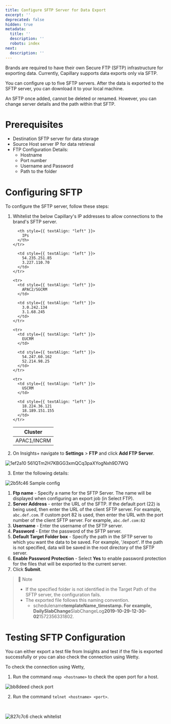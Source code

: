 ```yaml
---
title: Configure SFTP Server for Data Export
excerpt: ''
deprecated: false
hidden: true
metadata:
  title: ''
  description: ''
  robots: index
next:
  description: ''
---
```

Brands are required to have their own Secure FTP (SFTP) infrastructure for exporting data. Currently, Capillary supports data exports only via SFTP.

You can configure up to five SFTP servers. After the data is exported to the SFTP server, you can download it to your local machine.

<Note title="Note">
An SFTP once added, cannot be deleted or renamed. However, you can change server details and the path within that SFTP.
</Note>

# Prerequisites

* Destination SFTP server for data storage
* Source Host server IP for data retrieval
* FTP Configuration Details:
  * Hostname
  * Port number
  * Username and Password
  * Path to the folder

# Configuring SFTP

To configure the SFTP server, follow these steps:

1. Whitelist the below Capillary's IP addresses to allow connections to the brand's SFTP server.

   <Table align={["left","left"]}>
     <thead>
       <tr>
         <th style={{ textAlign: "left" }}>
           Cluster
         </th>

         <th style={{ textAlign: "left" }}>
           IPs
         </th>
       </tr>
     </thead>

     <tbody>
       <tr>
         <td style={{ textAlign: "left" }}>
           APAC1/INCRM
         </td>

         <td style={{ textAlign: "left" }}>
           54.235.251.85
           3.227.110.70
         </td>
       </tr>

       <tr>
         <td style={{ textAlign: "left" }}>
           APAC2/SGCRM
         </td>

         <td style={{ textAlign: "left" }}>
           3.0.242.134
           3.1.68.245
         </td>
       </tr>

       <tr>
         <td style={{ textAlign: "left" }}>
           EUCRM
         </td>

         <td style={{ textAlign: "left" }}>
           54.247.60.162
           52.214.98.25
         </td>
       </tr>

       <tr>
         <td style={{ textAlign: "left" }}>
           USCRM
         </td>

         <td style={{ textAlign: "left" }}>
           18.224.36.121
           18.189.151.155
         </td>
       </tr>
     </tbody>
   </Table>
2. On Insights+ navigate to **Settings** > **FTP** and click **Add FTP Server**.

![1ef2a10 561QTm2H7KBGG3xmQCq3paXYogNxh9D7WQ](https://files.readme.io/1ef2a10-561QTm2H7KBGG3xmQCq3paXYogNxh9D7WQ.png)

3. Enter the following details:

![2b5fc46 Sample config](https://files.readme.io/2b5fc46-Sample_config.png)

1. **Ftp name** - Specify a name for the SFTP Server. The name will be displayed when configuring an export job (in Select FTP).
2. **Server Address** - enter the URL of the SFTP. If the default port (22) is being used, then enter the URL of the client SFTP server. For example, `abc.def.com`.  If custom port 82 is used, then enter the URL with the port number of the client SFTP server.  For example, `abc.def.com:82`
3. **Username** - Enter the username of the SFTP server.
4. **Password** - Enter the password of the SFTP server.
5. **Default Target Folder box** - Specify the path in the SFTP server to which you want the data to be saved. For example, '/export'. If the path is not specified, data will be saved in the root directory of the SFTP server.
6. **Enable Password Protection**  - Select **Yes** to enable password protection for the files that will be exported to the current server.
7. Click **Submit**.

> 🚧 Note
>
> * If the specified folder is not identified in the Target Path of the SFTP server, the configuration fails.
> * The exported file follows this naming convention.
>   * schedulename**templateName\_timestamp. For example, DailySlabChange**SlabChangeLog**2019-10-29-12-30-02**1572356331802.

# Testing SFTP Configuration

You can either export a test file from Insights and test if the file is exported successfully or you can also check the connection using Wetty.

To check the connection using Wetty,

1. Run the command `nmap <hostname>` to check the open port for a host.

![bb8deed check port](https://files.readme.io/bb8deed-check_port.png)

2. Run the command `telnet <hostname> <port>`.

<br />

![827c7c6 check whitelist](https://files.readme.io/827c7c6-check_whitelist.png)